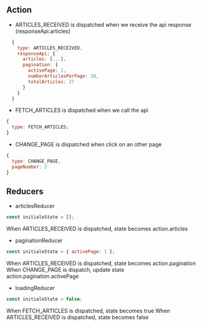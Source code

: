 ## Action

- ARTICLES_RECEIVED is dispatched when we receive the api response (responseApi.articles)

```javascript
  {
    type: ARTICLES_RECEIVED,
    responseApi: {
      articles: [...],
      pagination: {
        activePage: 1,
        numberArticlesPerPage: 20,
        totalArticles: 27
      }
    }
  }
```

- FETCH_ARTICLES is dispatched when we call the api

```javascript
{
  type: FETCH_ARTICLES;
}
```

- CHANGE_PAGE is dispatched when click on an other page

```javascript
{
  type: CHANGE_PAGE,
  pageNumber: 2
}
```

## Reducers

- articlesReducer

```javascript
const initialeState = [];
```

When ARTICLES_RECEIVED is dispatched, state becomes action.articles

- paginationReducer

```javascript
const initialeState = { activePage: 1 };
```

When ARTICLES_RECEIVED is dispatched, state becomes action.pagination
When CHANGE_PAGE is dispatch, update state action.pagination.activePage

- loadingReducer

```javascript
const initialeState = false;
```

When FETCH_ARTICLES is dispatched, state becomes true
When ARTICLES_RECEIVED is dispatched, state becomes false

